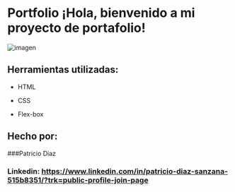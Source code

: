 # Portfolio ¡Hola, bienvenido a mi proyecto de portafolio!

![imagen](https://cdn1.gnarususercontent.com.br/6/450324/9facae6f-79bf-48f3-b3a9-b4f9284802d7.png)  
## Herramientas utilizadas:

* HTML

* CSS

* Flex-box

## Hecho por:

###Patricio Diaz

### Linkedin: https://www.linkedin.com/in/patricio-diaz-sanzana-515b8351/?trk=public-profile-join-page
